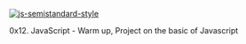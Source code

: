 [![js-semistandard-style](https://raw.githubusercontent.com/standard/semistandard/master/badge.svg)](https://github.com/standard/semistandard)

0x12. JavaScript - Warm up,
Project on the basic of Javascript
